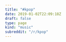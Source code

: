 ```yaml
---
title: "#kpop"
date: 2019-01-02T22:09:18Z
draft: false
type: page
kind: "music"
subreddit: "/r/kpop"
---
```

